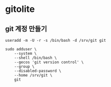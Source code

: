 # gitolite

## git 계정 만들기
	useradd -m -U -r -s /bin/bash -d /srv/git git

	sudo adduser \
	    --system \
	    --shell /bin/bash \
	    --gecos 'git version control' \
	    --group \
	    --disabled-password \
	    --home /srv/git \
	    git
